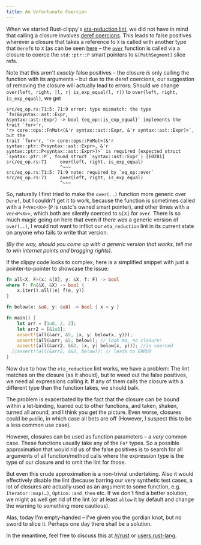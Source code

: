 ```yaml
---
title: An Unfortunate Coercion
---
```


When we started Rust-clippy's
[eta-reduction lint](https://github.com/Manishearth/rust-clippy/blob/master/src/eta_reduction.rs),
we did not have in mind that calling a closure involves
[deref coercions](http://doc.rust-lang.org/book/deref-coercions.html). This
leads to false positives wherever a closure that takes a reference to `X` is
called with another type that `Deref`s to `X` (as can be seen
[here](https://github.com/Manishearth/rust-clippy/blob/master/src/eq_op.rs#L71)
– the 
[`over`](https://github.com/Manishearth/rust-clippy/blob/master/src/eq_op.rs#L248) 
function is called via a closure to coerce the `std::ptr::P` smart pointers to
`&[PathSegment]` slice refs.

Note that this aren't *exactly* false positives – the closure *is* only calling
the function with its arguments – but due to the deref coercions, our suggestion
of removing the closure will actually lead to errors: Should we change
`over(left, right, |l, r| is_exp_equal(l, r))` to
`over(left, right, is_exp_equal)`, we get

```
src/eq_op.rs:71:5: 71:9 error: type mismatch: the type `fn(&syntax::ast::Expr, 
&syntax::ast::Expr) -> bool {eq_op::is_exp_equal}` implements the trait `for<'r,
'r> core::ops::FnMut<(&'r syntax::ast::Expr, &'r syntax::ast::Expr)>`, but the 
trait `for<'r, 'r> core::ops::FnMut<(&'r syntax::ptr::P<syntax::ast::Expr>, &'r 
syntax::ptr::P<syntax::ast::Expr>)>` is required (expected struct 
`syntax::ptr::P`, found struct `syntax::ast::Expr`) [E0281]
src/eq_op.rs:71     over(left, right, is_exp_equal)
                    ^~~~
src/eq_op.rs:71:5: 71:9 note: required by `eq_op::over`
src/eq_op.rs:71     over(left, right, is_exp_equal)
                    ^~~~
```

So, naturally I first tried to make the `over(..)` function more generic over
`Deref`, but I couldn't get it to work, because the function is sometimes
called with a `P<Vec<X>>` (`P` is rustc's owned smart pointer), and other times
with a `Vec<P<X>>`, which both are silently coerced to `&[X]` for `over`. There
is so much magic going on here that even if there *was* a generic version of
`over(..)`, I would not want to inflict our `eta_reduction` lint in its current
state on anyone who fails to write that version.

<i>(By the way, should you come up with a generic version that works, tell me
to win internet points and bragging rights).</i>

If the clippy code looks to complex, here is a simplified snippet with just a
pointer-to-pointer to showcase the issue:

```rust
fn all<X, F>(x: &[X], y: &X, f: F) -> bool
where F: Fn(&X, &X) -> bool {
    x.iter().all(|e| f(e, y))
}

fn below(x: &u8, y: &u8) -> bool { x < y }

fn main() {
    let arr = [1u8, 2, 3];
    let arr2 = [&1u8];
    assert!(all(&arr, &5, |x, y| below(x, y)));
    assert!(all(&arr, &5, below)); // look ma, no closure!
    assert!(all(&arr2, &&2, |x, y| below(x, y))); //is coerced
  //assert!(all(&arr2, &&2, below)); // leads to ERROR
}
```

Now due to how the `eta_reduction` lint works, we have a problem: The lint
matches on the closure (as it should), but to weed out the false positives,
we need all expressions calling it. If any of them calls the closure with a
different type than the function takes, we should balk.

The problem is exacerbated by the fact that the closure can be bound within a
let-binding, loaned out to other functions, and taken, shaken, turned all
around, and I think you get the picture. Even worse, closures could be
`pub`lic, in which case all bets are off (However, I suspect this to be a less
common use case).

However, closures can be used as function parameters – a *very* common case.
These functions usually take any of the `Fn*` types. So a possible
approximation that would rid us of the false positives is to search for all
arguments of all function/method calls where the expression type is the type
of our closure and to omit the lint for those. 

But even this crude approximation is a non-trivial undertaking. Also it would
effectively disable the lint (because barring our very synthetic test cases, a
lot of closures are actually used as an argument to some function, e.g.
`Iterator::map(…)`, `Option::and_then` etc. If we don't find a better solution,
we might as well get rid of the lint (or at least `allow` it by default and
change the warning to something more cautious).

Alas, today I'm empty-handed – I've given you the gordian knot, but no sword to
slice it. Perhaps one day there shall be a solution.

In the meantime, feel free to discuss this at 
[/r/rust](https://www.reddit.com/r/rust/comments/3gyjwb/blog_an_unfortunate_coercion/)
or
[users.rust-lang](https://users.rust-lang.org/t/blog-an-unfortunate-coercion/2427).
